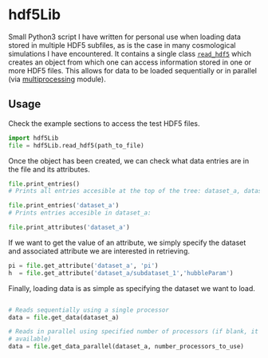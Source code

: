 hdf5Lib
=======
Small Python3 script I have written for personal use when loading data stored in multiple HDF5 subfiles, as is the case in many cosmological simulations I have encountered. It contains a single class [`read_hdf5`](https://github.com/VictorForouhar/hdf5Lib/blob/07ba32dcfc3eb546a94cfd6bb38628a3ea2a2262/hdf5Lib.py#L7) which creates an object from which one can access information stored in one or more HDF5 files. This allows for data to be loaded sequentially or in parallel (via [multiprocessing](https://docs.python.org/3/library/multiprocessing.html) module).

Usage
-------
Check the example sections to access the test HDF5 files.

```python
import hdf5Lib
file = hdf5Lib.read_hdf5(path_to_file)
```
Once the object has been created, we can check what data entries are in the file and its attributes.
```python
file.print_entries()
# Prints all entries accesible at the top of the tree: dataset_a, dataset_b, dataset_c.

file.print_entries('dataset_a')
# Prints entries accesible in dataset_a:

file.print_attributes('dataset_a')
```

If we want to get the value of an attribute, we simply specify the dataset and associated attribute we are interested in retrieving.
```python
pi = file.get_attribute('dataset_a', 'pi')
h  = file.get_attribute('dataset_a/subdataset_1','hubbleParam')
```

Finally, loading data is as simple as specifying the dataset we want to load.
```python

# Reads sequentially using a single processor
data = file.get_data(dataset_a)

# Reads in parallel using specified number of processors (if blank, it defaults to maximum 
# available)
data = file.get_data_parallel(dataset_a, number_processors_to_use)
```


